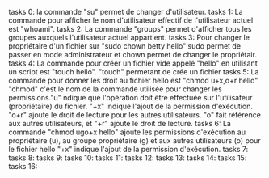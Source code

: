 tasks 0: la commande "su" permet de changer d'utilisateur.
tasks 1: La commande pour afficher le nom d'utilisateur effectif de l'utilisateur actuel est "whoami".
tasks 2: La commande "groups" permet d'afficher tous les groupes auxquels l'utilisateur actuel appartient.
tasks 3: Pour changer le propriétaire d'un fichier sur "sudo chown betty hello" sudo permet de passer en mode administrateur et chown permet de changer le propriétair.
tasks 4: La commande pour créer un fichier vide appelé "hello" en utilisant un script est "touch hello". "touch" permetant de crée un fichier
tasks 5: La commande pour donner les droit au fichier hello est "chmod u+x,o+r hello" "chmod" c'est le nom de la commande utilisée pour changer les permissions."u" ndique que l'opération doit être effectuée sur l'utilisateur (propriétaire) du fichier. "+x" indique l'ajout de la permission d'exécution. "o+r" ajoute le droit de lecture pour les autres utilisateurs. "o" fait référence aux autres utilisateurs, et "+r" ajoute le droit de lecture.
tasks 6: La commande "chmod ugo+x hello" ajoute les permissions d'exécution au propriétaire (u), au groupe propriétaire (g) et aux autres utilisateurs (o) pour le fichier hello "+x" indique l'ajout de la permission d'exécution.
tasks 7:
tasks 8:
tasks 9:
tasks 10:
tasks 11:
tasks 12:
tasks 13:
tasks 14:
tasks 15:
tasks 16: